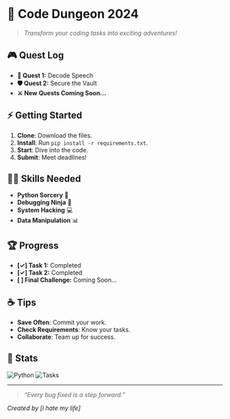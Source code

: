 # 🏰 **Code Dungeon 2024**

> *Transform your coding tasks into exciting adventures!*

## 🎮 **Quest Log**
- **🧩 Quest 1:** Decode Speech
- **🛡️ Quest 2:** Secure the Vault
- **⚔️ New Quests Coming Soon...**

## ⚡ **Getting Started**
1. **Clone**: Download the files.
2. **Install**: Run `pip install -r requirements.txt`.
3. **Start**: Dive into the code.
4. **Submit**: Meet deadlines!

## 🧙‍♂️ **Skills Needed**
- **Python Sorcery** 🐍
- **Debugging Ninja** 🔧
- **System Hacking** 💻
- **Data Manipulation** 📊

## 🏆 **Progress**
- **[✓] Task 1:** Completed
- **[✓] Task 2:** Completed
- **[ ] Final Challenge:** Coming Soon...

## ☕ **Tips**
- **Save Often**: Commit your work.
- **Check Requirements**: Know your tasks.
- **Collaborate**: Team up for success.

## 🎲 **Stats**
![Python](https://img.shields.io/badge/Python-Expert-blue)
![Tasks](https://img.shields.io/badge/Tasks-Ongoing-orange)

---

> *“Every bug fixed is a step forward.”*

*Created by [i hate my life]*
